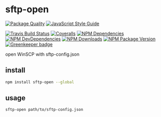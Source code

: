 # sftp-open

[![Package Quality](http://npm.packagequality.com/badge/sftp-open.png)](http://packagequality.com/#?package=sftp-open)
[![JavaScript Style Guide](https://cdn.rawgit.com/feross/standard/master/badge.svg)](https://github.com/feross/standard)

[![Travis Build Status](https://img.shields.io/travis/thecotne/sftp-open.svg?style=flat-square&maxAge=300)](https://travis-ci.org/thecotne/sftp-open)
[![Coveralls](https://img.shields.io/coveralls/thecotne/sftp-open.svg?style=flat-square&maxAge=300)](https://coveralls.io/github/thecotne/sftp-open)
[![NPM Dependencies](https://img.shields.io/david/thecotne/sftp-open.svg?style=flat-square&maxAge=300)](https://david-dm.org/thecotne/sftp-open)
[![NPM DevDependencies](https://img.shields.io/david/dev/thecotne/sftp-open.svg?style=flat-square&maxAge=300)](https://david-dm.org/thecotne/sftp-open?type=dev)
[![NPM Downloads](https://img.shields.io/npm/dm/sftp-open.svg?style=flat-square&maxAge=300)](https://www.npmjs.com/package/sftp-open)
[![NPM Package Version](https://img.shields.io/npm/v/sftp-open.svg?style=flat-square&maxAge=300)](https://www.npmjs.com/package/sftp-open)
[![Greenkeeper badge](https://badges.greenkeeper.io/thecotne/sftp-open.svg)](https://greenkeeper.io/)

open WinSCP with sftp-config.json

## install

```bash
npm install sftp-open --global
```

## usage

```bash
sftp-open path/to/sftp-config.json
```
